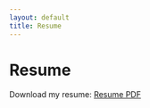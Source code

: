 ```yaml
---
layout: default
title: Resume
---
```


<div id="resume">
  <h1 class="pageTitle">Resume</h1>
  <!-- Add the content of your resume here -->
  <p>Download my resume: <a href="/assets/resume/resume.pdf" target="_blank">Resume PDF</a></p>
</div>

